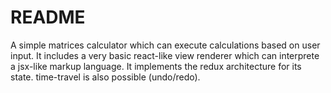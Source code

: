 # README #

A simple matrices calculator which can execute calculations based on user input.
It includes a very basic react-like view renderer which can interprete a jsx-like markup language. It implements the redux architecture for its state. time-travel is also possible (undo/redo).